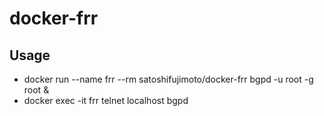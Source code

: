 # docker-frr
## Usage
* docker run --name frr --rm satoshifujimoto/docker-frr bgpd -u root -g root &
* docker exec -it frr telnet localhost bgpd

